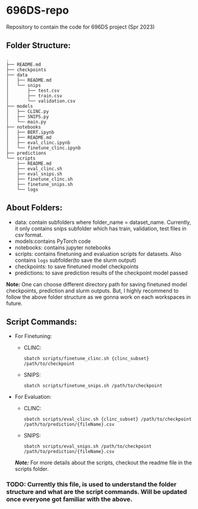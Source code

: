 # 696DS-repo
Repository to contain the code for 696DS project (Spr 2023)

## Folder Structure:
```text
.
├── README.md
├── checkpoints
├── data
│   ├── README.md
│   └── snips
│       ├── test.csv
│       ├── train.csv
│       └── validation.csv
├── models
│   ├── CLINC.py
│   ├── SNIPS.py
│   └── main.py
├── notebooks
│   ├── BERT.ipynb
│   ├── README.md
│   ├── eval_clinc.ipynb
│   └── finetune_clinc.ipynb
├── predictions
└── scripts
    ├── README.md
    ├── eval_clinc.sh
    ├── eval_snips.sh
    ├── finetune_clinc.sh
    ├── finetune_snips.sh
    └── logs
```

## About Folders:
  - data:  contain subfolders where folder_name = dataset_name. Currently, it only contains snips subfolder which has train, validation, test files in csv format.
  - models:contains PyTorch code 
  - notebooks: contains jupyter notebooks 
  - scripts: contains finetuning and evaluation scripts for datasets. Also contains `logs` subfolder(to save the slurm output)
  - checkpoints: to save finetuned model checkpoints
  - predictions: to save prediction results of the checkpoint model passed

**Note:** One can choose different directory path for saving finetuned model checkpoints, prediction and slurm outputs. But, I highly recommend to follow the above folder structure as we gonna work on each workspaces in future.

## Script Commands:
  - For Finetuning:

    - CLINC:

      ```sbatch scripts/finetune_clinc.sh {clinc_subset} /path/to/checkpoint```

    - SNIPS:

      ```sbatch scripts/finetune_snips.sh /path/to/checkpoint```

  - For Evaluation:
    
    - CLINC:

      ```sbatch scripts/eval_clinc.sh {clinc_subset} /path/to/checkpoint /path/to/prediction/{fileName}.csv```

    - SNIPS:

      ```sbatch scripts/eval_snips.sh /path/to/checkpoint /path/to/prediction/{fileName}.csv```

    ***Note:*** For more details about the scripts, checkout the readme file in the scripts folder.


### TODO: Currently this file, is used to understand the folder structure and what are the script commands. Will be updated once everyone got familiar with the above.
